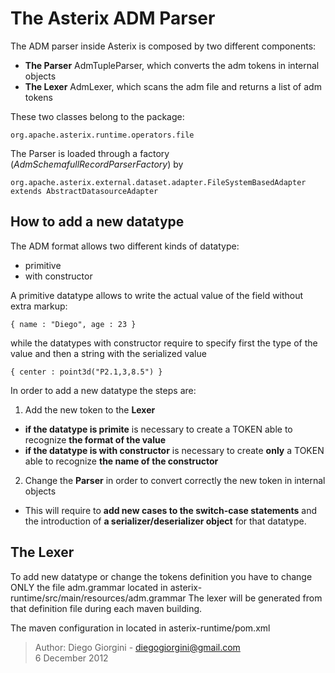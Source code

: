 The Asterix ADM Parser
======================

The ADM parser inside Asterix is composed by two different components:

* **The Parser** AdmTupleParser, which converts the adm tokens in internal objects
* **The Lexer**  AdmLexer, which scans the adm file and returns a list of adm tokens

These two classes belong to the package:

    org.apache.asterix.runtime.operators.file

The Parser is loaded through a factory (*AdmSchemafullRecordParserFactory*) by

    org.apache.asterix.external.dataset.adapter.FileSystemBasedAdapter extends AbstractDatasourceAdapter


How to add a new datatype
-------------------------
The ADM format allows two different kinds of datatype:

* primitive
* with constructor

A primitive datatype allows to write the actual value of the field without extra markup:

    { name : "Diego", age : 23 }

while the datatypes with constructor require to specify first the type of the value and then a string with the serialized value

    { center : point3d("P2.1,3,8.5") }

In order to add a new datatype the steps are:

1.  Add the new token to the **Lexer**
  * **if the datatype is primite** is necessary to create a TOKEN able to recognize **the format of the value**
  * **if the datatype is with constructor** is necessary to create **only** a TOKEN able to recognize **the name of the constructor**

2.  Change the **Parser** in order to convert correctly the new token in internal objects
  * This will require to **add new cases to the switch-case statements** and the introduction of **a serializer/deserializer object** for that datatype.


The Lexer
----------
To add new datatype or change the tokens definition you have to change ONLY the file adm.grammar located in 
	asterix-runtime/src/main/resources/adm.grammar
The lexer will be generated from that definition file during each maven building.

The maven configuration in located in asterix-runtime/pom.xml


> Author: Diego Giorgini - diegogiorgini@gmail.com   
> 6 December 2012
